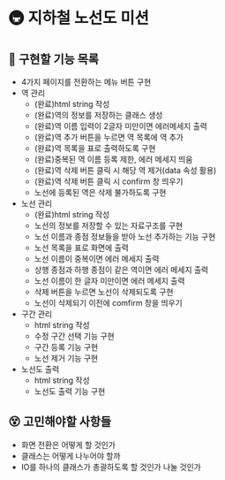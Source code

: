 # 🚇 지하철 노선도 미션

## 📝 구현할 기능 목록

- 4가지 페이지를 전환하는 메뉴 버튼 구현
- 역 관리
    - (완료)html string 작성
    - (완료)역의 정보를 저장하는 클래스 생성
    - (완료)역 이름 입력이 2글자 미만이면 에러메세지 출력
    - (완료)역 추가 버튼을 누르면 역 목록에 역 추가
    - (완료)역 목록을 표로 출력하도록 구현
    - (완료)중복된 역 이름 등록 제한, 에러 메세지 띄움
    - (완료)역 삭제 버튼 클릭 시 해당 역 제거(data 속성 활용)
    - (완료)역 삭제 버튼 클릭 시 confirm 창 띄우기
    - 노선에 등록된 역은 삭제 불가하도록 구현
- 노선 관리
    - (완료)html string 작성
    - 노선의 정보를 저장할 수 있는 자료구조를 구현
    - 노선 이름과 종점 정보들을 받아 노선 추가하는 기능 구현
    - 노선 목록을 표로 화면에 출력
    - 노선 이름이 중복이면 에러 메세지 출력
    - 상행 종점과 하행 종점이 같은 역이면 에러 메세지 출력
    - 노선 이름이 한 글자 미만이면 에러 메세지 출력
    - 삭제 버튼을 누르면 노선이 삭제되도록 구현
    - 노선이 삭제되기 이전에 comfirm 창을 띄우기
- 구간 관리
    - html string 작성
    - 수정 구간 선택 기능 구현
    - 구간 등록 기능 구현
    - 노선 제거 기능 구현
- 노선도 출력
    - html string 작성
    - 노선도 출력 기능 구현

## 😵 고민해야할 사항들

- 화면 전환은 어떻게 할 것인가
- 클래스는 어떻게 나누어야 할까
- IO를 하나의 클래스가 총괄하도록 할 것인가 나눌 것인가
